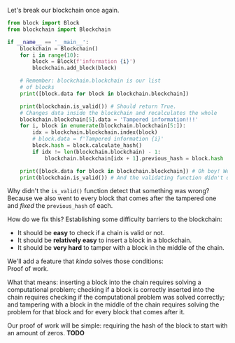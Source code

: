 Let's break our blockchain once again.

```python
from block import Block
from blockchain import Blockchain

if __name__ == '__main__':
    blockchain = Blockchain()
    for i in range(10):
        block = Block(f'information {i}')
        blockchain.add_block(block)

    # Remember: blockchain.blockchain is our list
    # of blocks
    print([block.data for block in blockchain.blockchain])

    print(blockchain.is_valid()) # Should return True.
    # Changes data inside the blockchain and recalculates the whole
    blockchain.blockchain[5].data = 'Tampered information!!!'
    for i, block in enumerate(blockchain.blockchain[5:]):
        idx = blockchain.blockchain.index(block)
        # block.data = f'Tampered information {i}'
        block.hash = block.calculate_hash()
        if idx != len(blockchain.blockchain) - 1:
            blockchain.blockchain[idx + 1].previous_hash = block.hash

    print([block.data for block in blockchain.blockchain]) # Oh boy! We've tampered with the data of a block!
    print(blockchain.is_valid()) # And the validating function didn't detect this!

```
Why didn't the `is_valid()` function detect that something was wrong?  
Because we also went to every block that comes after the tampered one and _fixed_
the `previous_hash` of each.

How do we fix this? Establishing some difficulty barriers to the blockchain:

- It should be **easy** to check if a chain is valid or not.
- It should be **relatively easy** to insert a block in a blockchain.
- It should be **very hard** to tamper with a block in the middle of the chain.

We'll add a feature that *kinda* solves those conditions:  
Proof of work.

What that means: inserting a block into the chain requires solving a computational problem;
checking if a block is correctly inserted into the chain requires checking if the
computational problem was solved correctly; and
tampering with a block in the middle of the chain requires solving the problem for that block
and for every block that comes after it.

Our proof of work will be simple: requiring the hash of the block to start with an amount of zeros.
**TODO**

```python

```